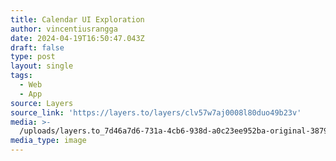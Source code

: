```yaml
---
title: Calendar UI Exploration
author: vincentiusrangga
date: 2024-04-19T16:50:47.043Z
draft: false
type: post
layout: single
tags:
  - Web
  - App
source: Layers
source_link: 'https://layers.to/layers/clv57w7aj0008l80duo49b23v'
media: >-
  /uploads/layers.to_7d46a7d6-731a-4cb6-938d-a0c23ee952ba-original-38799257018ab8bc5d7b5b7d4e80e5fa.webp
media_type: image
---
```



